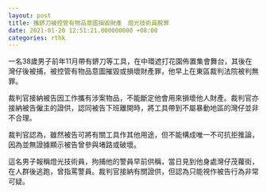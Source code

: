 ```yaml
---
layout: post
title: 攜鎅刀被控管有物品意圖損毀財產　燈光技術員脫罪
date: 2021-01-20 12:51:21.000000000 +08:00
categories: rthk
---
```


一名38歲男子前年11月帶有鎅刀等工具，在中環遮打花園佈置集會舞台，其後在灣仔後被捕，被控管有物品意圖摧毀或損壞財產罪，他早上在東區裁判法院被判無罪。

裁判官接納被告因工作攜有涉案物品，不能斷定他會用來損壞他人財產。裁判官亦接納被告僱主的證供，認同被告下班離開時，將工具帶到不屬暴動地區的灣仔並非不合理。

裁判官認為，雖然被告可將有關工具作其他用途，但不能構成唯一不可抗拒推論，因為並無證據顯示被告曾參與堵路或破壞。

這名男子報稱燈光技術員，拘捕他的警員早前供稱，當日見到他身處灣仔茂蘿街，在人群後逃跑，曾指罵警員。裁判官接納有關證供，但認為只能視作被告行為非常可疑。
